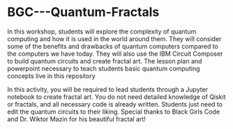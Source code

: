 # BGC---Quantum-Fractals

In this workshop,  students will explore the complexity of quantum computing and how it is used in the world around them. They will consider some of the benefits and drawbacks of quantum computers compared to the computers we have today. They will also use the IBM Circuit Composer to build quantum circuits and create fractal art. The lesson plan and powerpoint necessary to teach students basic quantum computing concepts live in this repository

In this activity,  you will be required to lead students through a Jupyter notebook to create fractal art. You do not need detailed knowledge of Qiskit or fractals, and all necessary code is already written. Students just need to edit the quantum circuits to their liking. Special thanks to Black Girls Code and Dr. Wiktor Mazin for his beautiful fractal art! 


